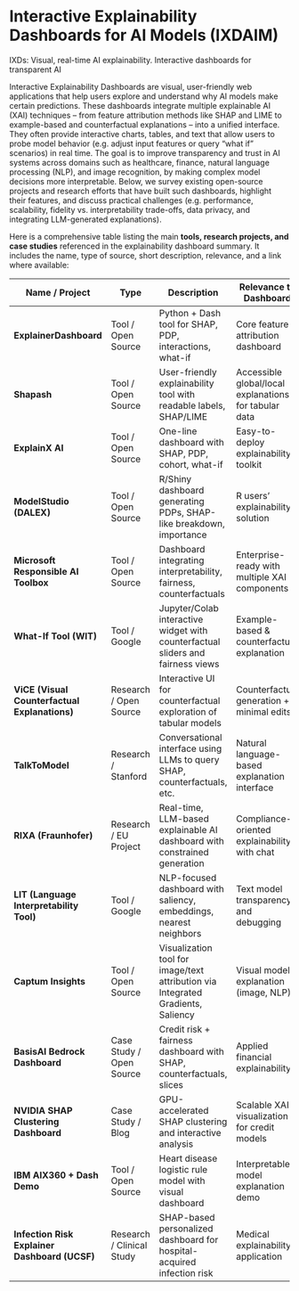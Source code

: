 # Interactive Explainability Dashboards for AI Models (IXDAIM)
IXDs: Visual, real-time AI explainability. Interactive dashboards for transparent AI

Interactive Explainability Dashboards are visual, user-friendly web applications that help users explore and understand why AI models make certain predictions. These dashboards integrate multiple explainable AI (XAI) techniques – from feature attribution methods like SHAP and LIME to example-based and counterfactual explanations – into a unified interface. They often provide interactive charts, tables, and text that allow users to probe model behavior (e.g. adjust input features or query “what if” scenarios) in real time. The goal is to improve transparency and trust in AI systems across domains such as healthcare, finance, natural language processing (NLP), and image recognition, by making complex model decisions more interpretable. Below, we survey existing open-source projects and research efforts that have built such dashboards, highlight their features, and discuss practical challenges (e.g. performance, scalability, fidelity vs. interpretability trade-offs, data privacy, and integrating LLM-generated explanations).




Here is a comprehensive table listing the main **tools, research projects, and case studies** referenced in the explainability dashboard summary. It includes the name, type of source, short description, relevance, and a link where available:

| **Name / Project**                            | **Type**                  | **Description**                                                                  | **Relevance to Dashboard**                            | **Link**                                                                               |
| --------------------------------------------- | ------------------------- | -------------------------------------------------------------------------------- | ----------------------------------------------------- | -------------------------------------------------------------------------------------- |
| **ExplainerDashboard**                        | Tool / Open Source        | Python + Dash tool for SHAP, PDP, interactions, what-if                          | Core feature attribution dashboard                    | [GitHub](https://github.com/oegedijk/explainerdashboard)                               |
| **Shapash**                                   | Tool / Open Source        | User-friendly explainability tool with readable labels, SHAP/LIME                | Accessible global/local explanations for tabular data | [GitHub](https://github.com/MAIF/shapash)                                              |
| **ExplainX AI**                               | Tool / Open Source        | One-line dashboard with SHAP, PDP, cohort, what-if                               | Easy-to-deploy explainability toolkit                 | [GitHub](https://github.com/explainx/explainx)                                         |
| **ModelStudio (DALEX)**                       | Tool / Open Source        | R/Shiny dashboard generating PDPs, SHAP-like breakdown, importance               | R users’ explainability solution                      | [CRAN](https://CRAN.R-project.org/package=modelStudio)                                 |
| **Microsoft Responsible AI Toolbox**          | Tool / Open Source        | Dashboard integrating interpretability, fairness, counterfactuals                | Enterprise-ready with multiple XAI components         | [GitHub](https://github.com/microsoft/responsible-ai-toolbox)                          |
| **What-If Tool (WIT)**                        | Tool / Google             | Jupyter/Colab interactive widget with counterfactual sliders and fairness views  | Example-based & counterfactual explanation            | [Website](https://pair-code.github.io/what-if-tool/)                                   |
| **ViCE (Visual Counterfactual Explanations)** | Research / Open Source    | Interactive UI for counterfactual exploration of tabular models                  | Counterfactual generation + minimal edits             | [GitHub](https://github.com/VIDA-NYU/ViCE)                                             |
| **TalkToModel**                               | Research / Stanford       | Conversational interface using LLMs to query SHAP, counterfactuals, etc.         | Natural language-based explanation interface          | [Paper](https://arxiv.org/abs/2305.01783)                                              |
| **RIXA (Fraunhofer)**                         | Research / EU Project     | Real-time, LLM-based explainable AI dashboard with constrained generation        | Compliance-oriented explainability with chat          | [Project](https://www.iosb.fraunhofer.de/servlet/is/90076/)                            |
| **LIT (Language Interpretability Tool)**      | Tool / Google             | NLP-focused dashboard with saliency, embeddings, nearest neighbors               | Text model transparency and debugging                 | [GitHub](https://github.com/PAIR-code/lit)                                             |
| **Captum Insights**                           | Tool / Open Source        | Visualization tool for image/text attribution via Integrated Gradients, Saliency | Visual model explanation (image, NLP)                 | [Docs](https://captum.ai/docs/insights)                                                |
| **BasisAI Bedrock Dashboard**                 | Case Study / Open Source  | Credit risk + fairness dashboard with SHAP, counterfactuals, slices              | Applied financial explainability                      | [GitHub](https://github.com/Basis-AI/bedrock-dashboard)                                |
| **NVIDIA SHAP Clustering Dashboard**          | Case Study / Blog         | GPU-accelerated SHAP clustering and interactive analysis                         | Scalable XAI visualization for credit models          | [Blog](https://developer.nvidia.com/blog/interpreting-credit-risk-models-with-rapids/) |
| **IBM AIX360 + Dash Demo**                    | Tool / Open Source        | Heart disease logistic rule model with visual dashboard                          | Interpretable model explanation demo                  | [GitHub](https://github.com/Trusted-AI/AIX360)                                         |
| **Infection Risk Explainer Dashboard (UCSF)** | Research / Clinical Study | SHAP-based personalized dashboard for hospital-acquired infection risk           | Medical explainability application                    | [Paper](https://arxiv.org/abs/2303.08314)                                              |

